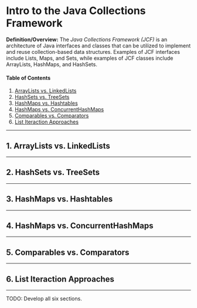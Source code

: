 # Intro to the Java Collections Framework
  
**Definition/Overview:** The *Java Collections Framework (JCF)* is an architecture of Java interfaces and classes that can be utilized to implement and reuse collection-based data structures. Examples of JCF interfaces include Lists, Maps, and Sets, while examples of JCF classes include ArrayLists, HashMaps, and HashSets.

#### Table of Contents

1. [ArrayLists vs. LinkedLists](#linked-lists)
2. [HashSets vs. TreeSets](#tree-sets)
3. [HashMaps vs. Hashtables](#hash-tables)
4. [HashMaps vs. ConcurrentHashMaps](#concurrent)
5. [Comparables vs. Comparators](#comparators)
6. [List Iteraction Approaches](#approaches)

<hr />

## 1. <a name="linked-lists">ArrayLists vs. LinkedLists</a>

<hr />

## 2. <a name="tree-sets">HashSets vs. TreeSets</a>

<hr />

## 3. <a name="hash-tables">HashMaps vs. Hashtables</a>

<hr />

## 4. <a name="concurrent">HashMaps vs. ConcurrentHashMaps</a>

<hr />

## 5. <a name="comparators">Comparables vs. Comparators</a>

<hr />

## 6. <a name="approaches">List Iteraction Approaches</a>

<hr />
  
TODO: Develop all six sections.
